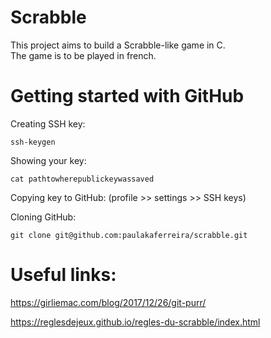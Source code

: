 # Scrabble
This project aims to build a Scrabble-like game in C.  
The game is to be played in french.
# Getting started with GitHub
Creating SSH key: 

`ssh-keygen`  

Showing your key: 

`cat pathtowherepublickeywassaved`

Copying key to GitHub: (profile >> settings >> SSH keys)  

Cloning GitHub: 

`git clone git@github.com:paulakaferreira/scrabble.git`  

# Useful links:
https://girliemac.com/blog/2017/12/26/git-purr/

https://reglesdejeux.github.io/regles-du-scrabble/index.html
